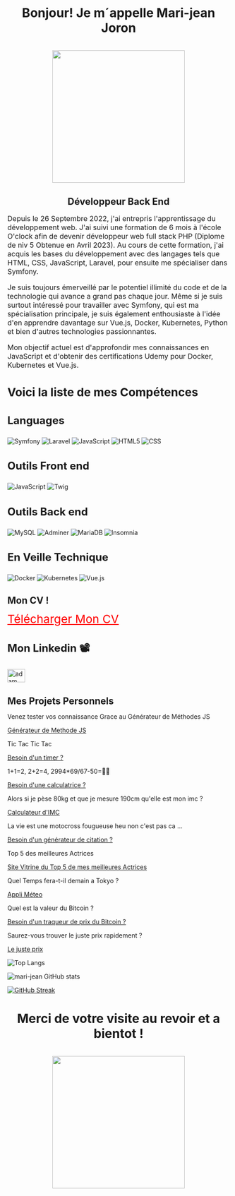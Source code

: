 <center>
<h1 align="center">Bonjour! Je m´appelle Mari-jean 
Joron <br><br><img src="https://gifdb.com/images/high/po-kungfu-panda-head-tilting-wave-431omrz0kabrcf5m.gif" width="300px" style="max-width: 100%;"></h1>
<h2 style="margin-bottom:0.5rem;">Développeur Back End</h2>
</center>

<p style="font-size: 16px;">Depuis le 26 Septembre 2022, j'ai entrepris l'apprentissage du développement web. J'ai suivi une formation de 6 mois à l'école O'clock afin de devenir développeur web full stack PHP (Diplome de niv 5 Obtenue en Avril 2023). Au cours de cette formation, j'ai acquis les bases du développement avec des langages tels que HTML, CSS, JavaScript, Laravel, pour ensuite me spécialiser dans Symfony.</p>
<p style="font-size: 16px;">Je suis toujours émerveillé par le potentiel illimité du code et de la technologie qui avance a grand pas chaque jour. Même si je suis surtout intéressé pour travailler avec Symfony, qui est ma spécialisation principale, je suis également enthousiaste à l'idée d'en apprendre davantage sur Vue.js, Docker, Kubernetes, Python et bien d'autres technologies passionnantes.</p>
<p style="font-size: 16px;">Mon objectif actuel est d'approfondir mes connaissances en JavaScript et d'obtenir des certifications Udemy pour Docker, Kubernetes et Vue.js.</p>

<h3 style="font-size:26px">Voici la liste de mes Compétences</h3>

<h3 style="font-size:24px">Languages</h3>

![Symfony](https://img.shields.io/badge/code-Symfony-black?style=for-the-badge&logo=symfony)
![Laravel](https://img.shields.io/badge/code-Laravel-brown?style=for-the-badge&logo=laravel)
![JavaScript](https://img.shields.io/badge/code-JavaScript-blue?style=for-the-badge&logo=javascript&logoColor=white&color=F7DF1E)
![HTML5](https://img.shields.io/badge/code-HTML5-blue?style=for-the-badge&logo=html5&logoColor=white&color=E34F26)
![CSS](https://img.shields.io/badge/code-CSS-blue?style=for-the-badge&logo=sass&logoColor=white&color=CC6699)

<h3 style="font-size:24px">Outils Front end</h3>

![JavaScript](https://img.shields.io/badge/tool-JavaScript-blue?style=for-the-badge&logo=react&logoColor=white&color=61DAFB)
![Twig](https://img.shields.io/badge/tool-Twig-blue?style=for-the-badge&logo=twig&logoColor=white&color=339933)

<h3 style="font-size:24px">Outils Back end</h3>

![MySQL](https://img.shields.io/badge/BDD-MySQL-blue?style=for-the-badge&logo=mysql&logoColor=white&color=4169E1)
![Adminer](https://img.shields.io/badge/tool-Adminer-blue?style=for-the-badge&logo=adminer&logoColor=white&color=D22B21)
![MariaDB](https://img.shields.io/badge/BDD-MariaDB-blue?style=for-the-badge&logo=mariadb&logoColor=white&color=09A445)
![Insomnia](https://img.shields.io/badge/outil-Insomnia-blue?style=for-the-badge&logo=insomnia&logoColor=white&color=5a29e4)

<h3 style="font-size:24px">En Veille Technique</h3>

![Docker](https://img.shields.io/badge/tool-Docker-blue?style=for-the-badge&logo=sequelize&logoColor=white&color=2496ED)
![Kubernetes](https://img.shields.io/badge/tool-Kubernetes-blue?style=for-the-badge&logo=sequelize&logoColor=white&color=326DE6)
![Vue.js](https://img.shields.io/badge/tool-Vue.js-green?style=for-the-badge&logo=vue.js&logoColor=white)

<h2 style="margin-bottom:0.5rem;">Mon CV !</h2>

<p align="left">
<a href="https://drive.google.com/drive/folders/1CpbvuXTATGuww73znPBjxFhqlL6pb37j?usp=sharing" download="Mon CV!" target="blank"<strong style="font-size: 26px; color: red;">Télécharger Mon CV</strong>
</a>

<h3 style="font-size:24px">Mon Linkedin 📽</h3>
<p align="left">
  <a href="https://www.linkedin.com/in/mari-jean-joron/" target="blank"><img align="center"
      src="https://raw.githubusercontent.com/rahuldkjain/github-profile-readme-generator/master/src/images/icons/Social/linked-in-alt.svg"
      alt="adam pithewan" height="30" width="40" /></a>
</p>

<h2 style="margin-bottom:0.5rem;">Mes Projets Personnels</h2>
<p align="left">
  <p>Venez tester vos connaissance Grace au Générateur de Méthodes JS</p>
  <a href="https://mari-jean.github.io/Generateur-de-Methode-Js/" >Générateur de Methode JS</a>
</p>

<p align="left">
  <p>Tic Tac Tic Tac</p>
  <a href="https://mari-jean.github.io/timer/" >Besoin d'un timer ?</a>
</p>

<p align="left">
  <p>1+1=2, 2+2=4, 2994*69/67-50=😵‍💫 </p>
  <a href="https://mari-jean.github.io/calculatrice/" >Besoin d'une calculatrice ?</a>
</p>

<p align="left">
  <p>Alors si je pèse 80kg et que je mesure 190cm qu'elle est mon imc ?</p>
  <a href="https://mari-jean.github.io/calculatrice-d-imc-js/" >Calculateur d'IMC</a>
</p>

<p align="left">
  <p>La vie est une motocross fougueuse heu non c'est pas ca ...</p>
  <a href="https://mari-jean.github.io/generateur-de-citation/" >Besoin d'un générateur de citation ?</a>
</p>

<p align="left">
  <p>Top 5 des meilleures Actrices</p>
  <a href="https://mari-jean.github.io/Projet-jquery/" >Site Vitrine du Top 5 de mes meilleures Actrices</a>
</p>

<p align="left">
  <p>Quel Temps fera-t-il demain a Tokyo ?</p>
  <a href="https://mari-jean.github.io/appli-meteo-api/" >Appli Méteo</a>
</p>

<p align="left">
  <p>Quel est la valeur du Bitcoin ?</p>
  <a href="https://mari-jean.github.io/un-traqueur-du-prix-du-Bitcoin--/" >Besoin d'un traqueur de prix du Bitcoin ?</a>
</p>

<p align="left">
  <p>Saurez-vous trouver le juste prix rapidement ?</p>
  <a href="https://mari-jean.github.io/Le-juste-prix/" >Le juste prix</a>
</p>

![Top Langs](https://github-readme-stats.vercel.app/api/top-langs/?username=mari-jean&layout=compact&langs_count=6&theme=github_dark)

![mari-jean GitHub stats](https://github-readme-stats.vercel.app/api?username=mari-jean&show_icons=true&theme=github_dark)

[![GitHub Streak](https://github-readme-streak-stats.herokuapp.com?user=mari-jean&theme=blueberry_duo&date_format=M%20j%5B%2C%20Y%5D)](https://git.io/streak-stats)

<center>
<h1 align="center">Merci de votre visite au revoir et a bientot ! <br><br><img src="https://gifdb.com/images/high/viking-479-x-498-gif-w3cp0ac4xe92kmay.gif" width="300px" style="max-width: 100%;"></h1>
</center>